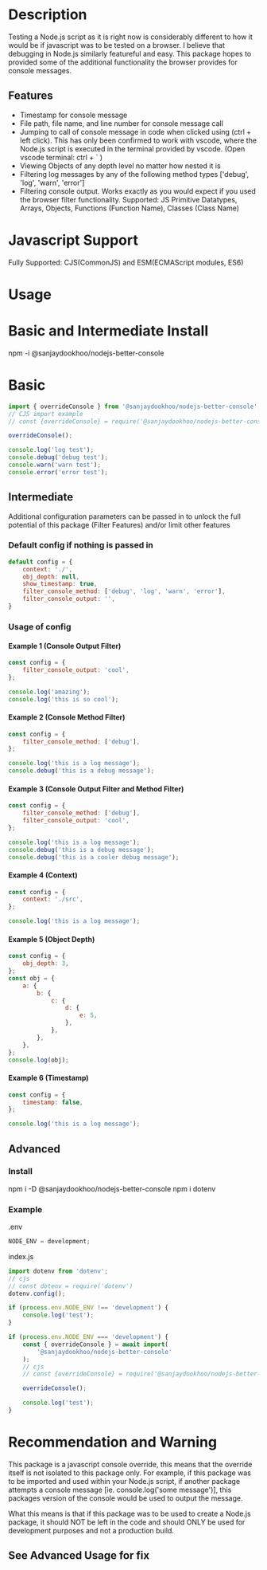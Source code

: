 # Description

Testing a Node.js script as it is right now is considerably different to how it would be if javascript was to be tested on a browser. I believe that debugging in Node.js similarly featureful and easy. This package hopes to provided some of the additional functionality the browser provides for console messages.

## Features

-   Timestamp for console message
-   File path, file name, and line number for console message call
-   Jumping to call of console message in code when clicked using (ctrl + left click). This has only been confirmed to work with vscode, where the Node.js script is executed in the terminal provided by vscode. (Open vscode terminal: ctrl + ` )
-   Viewing Objects of any depth level no matter how nested it is
-   Filtering log messages by any of the following method types ['debug', 'log', 'warn', 'error']
-   Filtering console output. Works exactly as you would expect if you used the browser filter functionality. Supported: JS Primitive Datatypes, Arrays, Objects, Functions (Function Name), Classes (Class Name)

# Javascript Support

Fully Supported: CJS(CommonJS) and ESM(ECMAScript modules, ES6)

# Usage

# Basic and Intermediate Install

npm -i @sanjaydookhoo/nodejs-better-console

# Basic

```javascript
import { overrideConsole } from '@sanjaydookhoo/nodejs-better-console';
// CJS import example
// const {overrideConsole} = require('@sanjaydookhoo/nodejs-better-console');

overrideConsole();

console.log('log test');
console.debug('debug test');
console.warn('warn test');
console.error('error test');
```

## Intermediate

Additional configuration parameters can be passed in to unlock the full potential of this package (Filter Features) and/or limit other features

### Default config if nothing is passed in

```javascript
default config = {
	context: './',
	obj_depth: null,
	show_timestamp: true,
	filter_console_method: ['debug', 'log', 'warn', 'error'],
	filter_console_output: '',
}
```

### Usage of config

#### Example 1 (Console Output Filter)

```javascript
const config = {
	filter_console_output: 'cool',
};

console.log('amazing');
console.log('this is so cool');
```

#### Example 2 (Console Method Filter)

```javascript
const config = {
	filter_console_method: ['debug'],
};

console.log('this is a log message');
console.debug('this is a debug message');
```

#### Example 3 (Console Output Filter and Method Filter)

```javascript
const config = {
	filter_console_method: ['debug'],
	filter_console_output: 'cool',
};

console.log('this is a log message');
console.debug('this is a debug message');
console.debug('this is a cooler debug message');
```

#### Example 4 (Context)

```javascript
const config = {
	context: './src',
};

console.log('this is a log message');
```

#### Example 5 (Object Depth)

```javascript
const config = {
	obj_depth: 3,
};
const obj = {
	a: {
		b: {
			c: {
				d: {
					e: 5,
				},
			},
		},
	},
};
console.log(obj);
```

#### Example 6 (Timestamp)

```javascript
const config = {
	timestamp: false,
};

console.log('this is a log message');
```

## Advanced

### Install

npm i -D @sanjaydookhoo/nodejs-better-console
npm i dotenv

### Example

.env

```javascript
NODE_ENV = development;
```

index.js

```javascript
import dotenv from 'dotenv';
// cjs
// const dotenv = require('dotenv')
dotenv.config();

if (process.env.NODE_ENV !== 'development') {
	console.log('test');
}

if (process.env.NODE_ENV === 'development') {
	const { overrideConsole } = await import(
		'@sanjaydookhoo/nodejs-better-console'
	);
	// cjs
	// const {overrideConsole} = require('@sanjaydookhoo/nodejs-better-console')

	overrideConsole();

	console.log('test');
}
```

# Recommendation and Warning

This package is a javascript console override, this means that the override itself is not isolated to this package only. For example, if this package was to be imported and used within your Node.js script, if another package attempts a console message [ie. console.log('some message')], this packages version of the console would be used to output the message.

What this means is that if this package was to be used to create a Node.js package, it should NOT be left in the code and should ONLY be used for development purposes and not a production build.

## See Advanced Usage for fix
